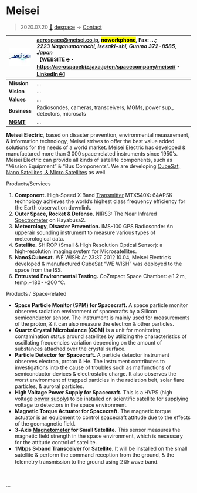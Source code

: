 # Meisei
> 2020.07.20 [🚀](../../../index/index.md) [despace](../index.md) → [Contact](../contact.md)

|[![](../f/contact/m/meisei_logo1_thumb.webp)](../f/contact/m/meisei_logo1.webp)|<aerospace@meisei.co.jp>, <mark>noworkphone</mark>, Fax: …;<br> *2223 Naganumamachi, Isesaki-shi, Gunma 372-8585, Japan*<br> 【[WEBSITE ⎆](http://www.meisei.co.jp/)・ <https://aerospacebiz.jaxa.jp/en/spacecompany/meisei/>・ [LinkedIn ⎆](https://www.linkedin.com/company/meisei-electric/about/)】|
|:-|:-|
|**Mission**|…|
|**Vision**|…|
|**Values**|…|
|**Business**|Radiosondes, cameras, transceivers, MGMs, power sup., detectors, microsats|
|**[MGMT](../mgmt.md)**|…|

**Meisei Electric**, based on disaster prevention, environmental measurement, & information technology, Meisei strives to offer the best value added solutions for the needs of a world market. Meisei Electric has developed & manufactured more than 3 000 space‑related instruments since 1950’s. Meisei Electric can provide all kinds of satellite components, such as “Mission Equipment” & “Bus Components”. We are developing [CubeSat, Nano Satellites, & Micro Satellites](../sc.md) as well.

Products/Services

   1. **Component.** High‑Speed X Band [Transmitter](../comms.md) MTX540X: 64APSK technology achieves the world’s highest class frequency efficiency for the Earth observation downlink.
   1. **Outer Space, Rocket & Defense.** NIRS3: The Near Infrared [Spectrometer](../sensor.md) on Hayabusa2.
   1. **Meteorology, Disaster Prevention.** iMS-100 GPS Radiosonde: An upperair sounding instrument to measure various types of meteorological data.
   1. **Satellite.** SHIROP (Small & High Resolution Optical Sensor): a high‑resolution imaging system for Microsatellites.
   1. **Nano$Cubesat.** WE WISH: At 23:37 2012.10.04, Meisei Electric’s developed & manufactured CubeSat “WE WISH” was deployed to the space from the ISS.
   1. **Entrusted Environmental Testing.** CoZmpact Space Chamber: ⌀ 1.2 m, temp.−180 ‑ +200 ℃.

Products / Space‑related

   - **Space Particle Monitor (SPM) for Spacecraft.** A space particle monitor observes radiation environment of spacecrafts by a Silicon semiconductor sensor. The instrument is mainly used for measurements of the proton, & it can also measure the electron & other particles.
   - **Quartz Crystal Microbalance (QCM)** is a unit for monitoring contamination status around satellites by utilizing the characteristics of oscillating frequencies variation depending on the amount of substances attached over the crystal surface.
   - **Particle Detector for Spacecraft.** A particle detector instrument observes electron, proton & He. The instrument contributes to investigations into the cause of troubles such as malfunctions of semiconductor devices & electrostatic charge. It also observes the worst environment of trapped particles in the radiation belt, solar flare particles, & auroral particles.
   - **High Voltage Power Supply for Spacecraft.** This is a HVPS (high voltage [power supply](../sps.md)) to be installed on scientific satellite for supplying voltage to detectors in the space environment.
   - **Magnetic Torque Actuator for Spacecraft.** The magnetic torque actuator is an equipment to control spacecraft attitude due to the effects of the geomagnetic field.
   - **3‑Axis [Magnetometer](../sensor.md) for Small Satellite.** This sensor measures the magnetic field strength in the space environment, which is necessary for the attitude control of satellite.
   - **1Mbps S‑band Transceiver for Satellite.** It will be installed on the small satellite & perform the command reception from the ground, & the telemetry transmission to the ground using 2 ㎓ wave band.

<p style="page-break-after:always"> </p>

…
